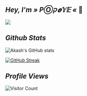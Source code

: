 

## ***Hey, I'm » PⓄק𝒆𝕐𝔼 «*** 👋

![](https://github.com/popeye0013/popeye0013/blob/main/banner.png)




## ***Github Stats***

![Akash's GitHub stats](https://github-readme-stats.vercel.app/api?username=popeye0013&show_icons=true&theme=blue-green)

[![GitHub Streak](https://github-readme-streak-stats.herokuapp.com/?user=popeye0013&theme=blue-green)](https://git.io/streak-stats)

## ***Profile Views***
  
![Visitor Count](https://profile-counter.glitch.me/{popeye0013}/count.svg) 
